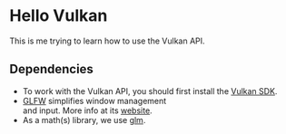 # Hello Vulkan

This is me trying to learn how to use the Vulkan API.


## Dependencies

  - To work with the Vulkan API, you should first install the [Vulkan SDK](https://vulkan.lunarg.com/sdk/home).
  - [GLFW](https://github.com/pacojq/glfw) simplifies window management  
  and input. More info at its [website](https://www.glfw.org/).
  - As a math(s) library, we use [glm](https://github.com/pacojq/glm).
